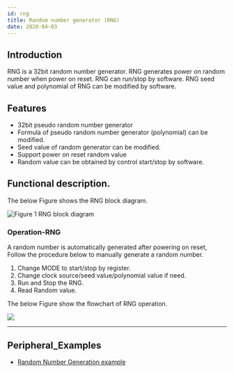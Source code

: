 ```yaml
---
id: rng
title: Random number generator (RNG)
date: 2020-04-03
---
```


## Introduction

RNG is a 32bit random number generator. RNG generates power on random number when power on reset. RNG can run/stop by software. RNG seed value and polynomial of RNG can be modified by software.


## Features 

- 32bit pseudo random number generator
- Formula of pseudo random number generator (polynomial) can be modified.
- Seed value of random generator can be modified.
- Support power on reset random value
- Random value can be obtained by control start/stop by software.


## Functional description.

The below Figure shows the RNG block diagram.

![Figure 1 RNG block diagram](/img/products/w7500p/peripheral/rng_block_diagram.jpg)

### Operation-RNG

A random number is automatically generated after powering on reset, 
Follow the procedure below to manually generate a random number.

1.	Change MODE to start/stop by register.
2.	Change clock source/seed value/polynomial value if need.
3.	Run and Stop the RNG.
4.	Read Random value.

The below Figure show the flowchart of RNG operation. 

![](https://d3cmhcsnvv7jc.cloudfront.net/docs/img/products/w7500p/peripheral/rng_flow_chart.jpg)


------------------------------

## Peripheral_Examples
- [Random Number Generation example](rng-ex.md)
